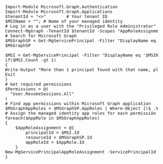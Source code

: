 <pre lang="markdown">Import-Module Microsoft.Graph.Authentication
Import-Module Microsoft.Graph.Applications
$tenantId = "<>"        # Your tenant ID
$MSIName = ""; # Name of your managed identity
# Log in as a user with the "Privileged Role Administrator" role
Connect-MgGraph -TenantId $tenantId -Scopes "AppRoleAssignment.ReadWrite.All,Application.Read.All"
# Search for Microsoft Graph
$MSGraphSP = Get-MgServicePrincipal -Filter "DisplayName eq 'Microsoft Graph'";
$MSGraphSP

$MSI = Get-MgServicePrincipal -Filter "DisplayName eq '$MSIName'"
if($MSI.Count -gt 1)
{
Write-Output "More than 1 principal found with that name, please find your principal and copy its object ID. Replace the above line with the syntax $MSI = Get-MgServicePrincipal -ServicePrincipalId <your_object_id>"
Exit
}
# Get required permissions
$Permissions = @(
  "User.RevokeSessions.All"
)
# Find app permissions within Microsoft Graph application
$MSGraphAppRoles = $MSGraphSP.AppRoles | Where-Object {($_.Value -in $Permissions)}
# Assign the managed identity app roles for each permission
foreach($AppRole in $MSGraphAppRoles)
{
    $AppRoleAssignment = @{
        principalId = $MSI.Id
        resourceId = $MSGraphSP.Id
        appRoleId = $AppRole.Id
    }
New-MgServicePrincipalAppRoleAssignment -ServicePrincipalId $AppRoleAssignment.PrincipalId -BodyParameter $AppRoleAssignment -Verbose
}</pre>
